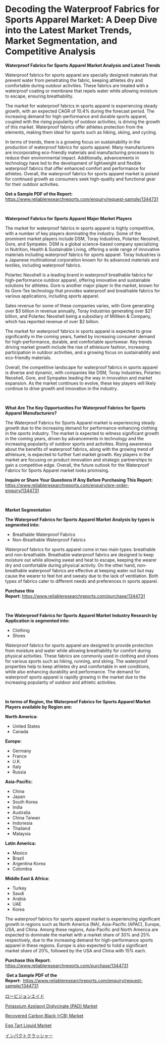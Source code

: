 <p><h1>Decoding the Waterproof Fabrics for Sports Apparel Market: A Deep Dive into the Latest Market Trends, Market Segmentation, and Competitive Analysis</h1></p><p><strong>Waterproof Fabrics for Sports Apparel Market Analysis and Latest Trends</strong></p>
<p><p>Waterproof fabrics for sports apparel are specially designed materials that prevent water from penetrating the fabric, keeping athletes dry and comfortable during outdoor activities. These fabrics are treated with a waterproof coating or membrane that repels water while allowing moisture to escape, ensuring breathability.</p><p>The market for waterproof fabrics in sports apparel is experiencing steady growth, with an expected CAGR of 10.4% during the forecast period. The increasing demand for high-performance and durable sports apparel, coupled with the rising popularity of outdoor activities, is driving the growth of this market. Waterproof fabrics offer athletes protection from the elements, making them ideal for sports such as hiking, skiing, and cycling.</p><p>In terms of trends, there is a growing focus on sustainability in the production of waterproof fabrics for sports apparel. Many manufacturers are incorporating eco-friendly materials and manufacturing processes to reduce their environmental impact. Additionally, advancements in technology have led to the development of lightweight and flexible waterproof fabrics that offer enhanced comfort and performance for athletes. Overall, the waterproof fabrics for sports apparel market is poised for continued growth as consumers seek high-quality and functional gear for their outdoor activities.</p></p>
<p><strong>Get a Sample PDF of the Report:&nbsp;</strong> <a href="https://www.reliableresearchreports.com/enquiry/request-sample/1344731">https://www.reliableresearchreports.com/enquiry/request-sample/1344731</a></p>
<p>&nbsp;</p>
<p><strong>Waterproof Fabrics for Sports Apparel Major Market Players</strong></p>
<p><p>The market for waterproof fabrics in sports apparel is highly competitive, with a number of key players dominating the industry. Some of the prominent market players include DSM, Toray Industries, Polartec Neoshell, Gore, and Sympatex. DSM is a global science-based company specializing in Nutrition, Health & Sustainable Living, offering a wide range of innovative materials including waterproof fabrics for sports apparel. Toray Industries is a Japanese multinational corporation known for its advanced materials and textiles, including waterproof fabrics.</p><p>Polartec Neoshell is a leading brand in waterproof breathable fabrics for high-performance outdoor apparel, offering innovative and sustainable solutions for athletes. Gore is another major player in the market, known for its Gore-Tex technology that provides waterproof and breathable fabrics for various applications, including sports apparel.</p><p>Sales revenue for some of these companies varies, with Gore generating over $3 billion in revenue annually, Toray Industries generating over $21 billion, and Polartec Neoshell being a subsidiary of Milliken & Company, which has reported revenue of over $2 billion.</p><p>The market for waterproof fabrics in sports apparel is expected to grow significantly in the coming years, fueled by increasing consumer demand for high-performance, durable, and comfortable sportswear. Key trends driving market growth include the rise of athleisure fashion, increasing participation in outdoor activities, and a growing focus on sustainability and eco-friendly materials.</p><p>Overall, the competitive landscape for waterproof fabrics in sports apparel is diverse and dynamic, with companies like DSM, Toray Industries, Polartec Neoshell, Gore, and Sympatex leading the way in innovation and market expansion. As the market continues to evolve, these key players will likely continue to drive growth and innovation in the industry.</p></p>
<p>&nbsp;</p>
<p><strong>What Are The Key Opportunities For Waterproof Fabrics for Sports Apparel Manufacturers?</strong></p>
<p><p>The Waterproof Fabrics for Sports Apparel market is experiencing steady growth due to the increasing demand for performance-enhancing clothing in the sports industry. The market is expected to witness significant growth in the coming years, driven by advancements in technology and the increasing popularity of outdoor sports and activities. Rising awareness about the benefits of waterproof fabrics, along with the growing trend of athleisure, is expected to further fuel market growth. Key players in the market are focusing on product innovation and strategic partnerships to gain a competitive edge. Overall, the future outlook for the Waterproof Fabrics for Sports Apparel market looks promising.</p></p>
<p><strong>Inquire or Share Your Questions If Any Before Purchasing This Report:</strong> <a href="https://www.reliableresearchreports.com/enquiry/pre-order-enquiry/1344731">https://www.reliableresearchreports.com/enquiry/pre-order-enquiry/1344731</a></p>
<p>&nbsp;</p>
<p><strong>Market Segmentation</strong></p>
<p><strong>The Waterproof Fabrics for Sports Apparel Market Analysis by types is segmented into:</strong></p>
<p><ul><li>Breathable Waterproof Fabrics</li><li>Non-Breathable Waterproof Fabrics</li></ul></p>
<p><p>Waterproof fabrics for sports apparel come in two main types: breathable and non-breathable. Breathable waterproof fabrics are designed to keep moisture out while allowing sweat and heat to escape, keeping the wearer dry and comfortable during physical activity. On the other hand, non-breathable waterproof fabrics are effective at keeping water out but may cause the wearer to feel hot and sweaty due to the lack of ventilation. Both types of fabrics cater to different needs and preferences in sports apparel.</p></p>
<p><strong>Purchase this Report:&nbsp;</strong><a href="https://www.reliableresearchreports.com/purchase/1344731">https://www.reliableresearchreports.com/purchase/1344731</a></p>
<p>&nbsp;</p>
<p><strong>The Waterproof Fabrics for Sports Apparel Market Industry Research by Application is segmented into:</strong></p>
<p><ul><li>Clothing</li><li>Shoes</li></ul></p>
<p><p>Waterproof fabrics for sports apparel are designed to provide protection from moisture and water while allowing breathability for comfort during physical activities. These fabrics are commonly used in clothing and shoes for various sports such as hiking, running, and skiing. The waterproof properties help to keep athletes dry and comfortable in wet conditions, while also enhancing durability and performance. The demand for waterproof sports apparel is rapidly growing in the market due to the increasing popularity of outdoor and athletic activities.</p></p>
<p>&nbsp;</p>
<p><strong>In terms of Region, the Waterproof Fabrics for Sports Apparel Market Players available by Region are:</strong></p>
<p>
    <p> <strong> North America: </strong>
        <ul>
            <li>United States</li>
            <li>Canada</li>
        </ul>
        </p> 
    <p> <strong> Europe: </strong>
        <ul>
            <li>Germany</li>
            <li>France</li>
            <li>U.K.</li>
            <li>Italy</li>
            <li>Russia</li>
        </ul>
        </p> 
    <p> <strong> Asia-Pacific: </strong>
        <ul>
            <li>China</li>
            <li>Japan</li>
            <li>South Korea</li>
            <li>India</li>
            <li>Australia</li>
            <li>China Taiwan</li>
            <li>Indonesia</li>
            <li>Thailand</li>
            <li>Malaysia</li>
        </ul>
        </p> 
    <p> <strong> Latin America: </strong>
        <ul>
            <li>Mexico</li>
            <li>Brazil</li>
            <li>Argentina Korea</li>
            <li>Colombia</li>
        </ul>
        </p> 
    <p> <strong> Middle East & Africa: </strong>
        <ul>
            <li>Turkey</li>
            <li>Saudi</li>
            <li>Arabia</li>
            <li>UAE</li>
            <li>Korea</li>
        </ul>
    </p>
    </p>
<p><p>The waterproof fabrics for sports apparel market is experiencing significant growth in regions such as North America (NA), Asia-Pacific (APAC), Europe, USA, and China. Among these regions, Asia-Pacific and North America are expected to dominate the market with a market share of 30% and 25% respectively, due to the increasing demand for high-performance sports apparel in these regions. Europe is also expected to hold a significant market share of 20%, followed by the USA and China with 15% each.</p></p>
<p><strong>Purchase this Report: </strong><a href="https://www.reliableresearchreports.com/purchase/1344731">https://www.reliableresearchreports.com/purchase/1344731</a></p>
<p>&nbsp;<strong>Get a Sample PDF of the Report:&nbsp;&nbsp;</strong><a href="https://www.reliableresearchreports.com/enquiry/request-sample/1344731">https://www.reliableresearchreports.com/enquiry/request-sample/1344731</a></p>
<p><strong></strong></p>
<p><p><a href="https://medium.com/@alyle7648/%E4%BD%8E%E8%A6%96%E5%8A%9B%E8%A3%9C%E5%8A%A9%E5%85%B7%E3%81%AE%E5%B8%82%E5%A0%B4%E5%88%86%E6%9E%90%E3%81%A82024%E5%B9%B4%E3%81%8B%E3%82%892031%E5%B9%B4%E3%81%BE%E3%81%A7%E3%81%AE%E6%9C%9F%E9%96%93%E3%81%AB%E4%BA%88%E6%B8%AC%E3%81%95%E3%82%8C%E3%82%8B%E3%82%B5%E3%82%A4%E3%82%BA-4d541714433a">ロービジョンエイド</a></p><p><a href="https://github.com/timeliteaut/Market-Research-Report-List-1/blob/main/potassium-azelaoyl-diglycinate-pad-market.md">Potassium Azelaoyl Diglycinate (PAD) Market</a></p><p><a href="https://github.com/bobicer/Market-Research-Report-List-2/blob/main/recovered-carbon-black-rcb-market.md">Recovered Carbon Black (rCB) Market</a></p><p><a href="https://view.publitas.com/reportprime-1/egg-tart-liquid-market-analysis-and-market-size-global-industry-overview-market-segmentation-and-forecast-2024-to-2031/">Egg Tart Liquid Market</a></p><p><a href="https://medium.com/@abdielkilback/%E3%82%A4%E3%83%B3%E3%83%91%E3%82%AF%E3%83%88%E3%82%AF%E3%83%A9%E3%83%83%E3%82%B7%E3%83%A3%E3%83%BC%E3%83%9E%E3%83%BC%E3%82%B1%E3%83%83%E3%83%88%E5%88%86%E6%9E%90-%E3%81%9D%E3%81%AEcagr-%E5%B8%82%E5%A0%B4%E3%82%BB%E3%82%B0%E3%83%A1%E3%83%B3%E3%83%86%E3%83%BC%E3%82%B7%E3%83%A7%E3%83%B3-%E3%81%8A%E3%82%88%E3%81%B3%E3%82%B0%E3%83%AD%E3%83%BC%E3%83%90%E3%83%AB%E7%94%A3%E6%A5%AD%E6%A6%82%E8%A6%81-6b253c702467">インパクトクラッシャー</a></p></p>